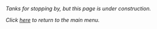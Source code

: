 *Tanks for stopping by, but this page is under construction.*

*Click [here](README.md) to return to the main menu.*
